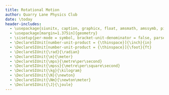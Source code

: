 ```yaml
---
title: Rotational Motion
author: Quarry Lane Physics Club
date: \today
header-includes:
  - \usepackage{siunitx, caption, graphicx, float, amsmath, amssymb, pifont, microtype}
  - \usepackage[margin=1.375in]{geometry}
  - \sisetup{per-mode = symbol, bracket-unit-denominator = false, parse-numbers = false}
  - \DeclareSIUnit[number-unit-product = {\thinspace}]{\inch}{in}
  - \DeclareSIUnit[number-unit-product = {\thinspace}]{\foot}{ft}
  - \DeclareSIUnit{\rad}{\radian}
  - \DeclareSIUnit{\m}{\meter}
  - \DeclareSIUnit{\mps}{\metre\per\second}
  - \DeclareSIUnit{\mpss}{\metre\per\square\second}
  - \DeclareSIUnit{\kg}{\kilogram}
  - \DeclareSIUnit{\N}{\newton}
  - \DeclareSIUnit{\Nm}{\newton\meter}
  - \DeclareSIUnit{\J}{\joule}
---
```

